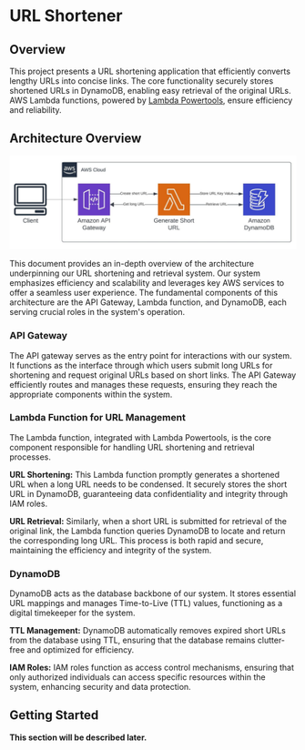 # URL Shortener

## Overview

This project presents a URL shortening application that efficiently converts lengthy URLs into concise links. The core functionality securely stores shortened URLs in DynamoDB, enabling easy retrieval of the original URLs. AWS Lambda functions, powered by [Lambda Powertools](https://docs.powertools.aws.dev/lambda/python/latest/), ensure efficiency and reliability.

## Architecture Overview

![URL Shortener Architecture](https://github.com/Nischal2015/url-shortener/blob/media/Serverless%20Architectures%20-%20URL%20Shortener.jpeg?raw=true)

This document provides an in-depth overview of the architecture underpinning our URL shortening and retrieval system. Our system emphasizes efficiency and scalability and leverages key AWS services to offer a seamless user experience. The fundamental components of this architecture are the API Gateway, Lambda function, and DynamoDB, each serving crucial roles in the system's operation.

### API Gateway

The API gateway serves as the entry point for interactions with our system. It functions as the interface through which users submit long URLs for shortening and request original URLs based on short links. The API Gateway efficiently routes and manages these requests, ensuring they reach the appropriate components within the system.

### Lambda Function for URL Management

The Lambda function, integrated with Lambda Powertools, is the core component responsible for handling URL shortening and retrieval processes.

**URL Shortening:** This Lambda function promptly generates a shortened URL when a long URL needs to be condensed. It securely stores the short URL in DynamoDB, guaranteeing data confidentiality and integrity through IAM roles.

**URL Retrieval:** Similarly, when a short URL is submitted for retrieval of the original link, the Lambda function queries DynamoDB to locate and return the corresponding long URL. This process is both rapid and secure, maintaining the efficiency and integrity of the system.

### DynamoDB

DynamoDB acts as the database backbone of our system. It stores essential URL mappings and manages Time-to-Live (TTL) values, functioning as a digital timekeeper for the system.

**TTL Management:** DynamoDB automatically removes expired short URLs from the database using TTL, ensuring that the database remains clutter-free and optimized for efficiency.

**IAM Roles:** IAM roles function as access control mechanisms, ensuring that only authorized individuals can access specific resources within the system, enhancing security and data protection.

## Getting Started

**This section will be described later.**
